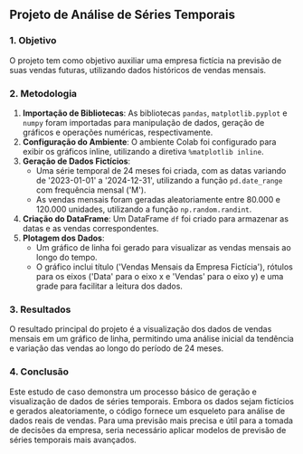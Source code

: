 ## **Projeto de Análise de Séries Temporais**

### **1\. Objetivo**

O projeto tem como objetivo auxiliar uma empresa fictícia na previsão de suas vendas futuras, utilizando dados históricos de vendas mensais.

### **2\. Metodologia**

1. **Importação de Bibliotecas**: As bibliotecas `pandas`, `matplotlib.pyplot` e `numpy` foram importadas para manipulação de dados, geração de gráficos e operações numéricas, respectivamente.  
2. **Configuração do Ambiente**: O ambiente Colab foi configurado para exibir os gráficos inline, utilizando a diretiva `%matplotlib inline`.  
3. **Geração de Dados Fictícios**:  
   * Uma série temporal de 24 meses foi criada, com as datas variando de '2023-01-01' a '2024-12-31', utilizando a função `pd.date_range` com frequência mensal ('M').  
   * As vendas mensais foram geradas aleatoriamente entre 80.000 e 120.000 unidades, utilizando a função `np.random.randint`.  
4. **Criação do DataFrame**: Um DataFrame `df` foi criado para armazenar as datas e as vendas correspondentes.  
5. **Plotagem dos Dados**:  
   * Um gráfico de linha foi gerado para visualizar as vendas mensais ao longo do tempo.  
   * O gráfico inclui título ('Vendas Mensais da Empresa Fictícia'), rótulos para os eixos ('Data' para o eixo x e 'Vendas' para o eixo y) e uma grade para facilitar a leitura dos dados.

### **3\. Resultados**

O resultado principal do projeto é a visualização dos dados de vendas mensais em um gráfico de linha, permitindo uma análise inicial da tendência e variação das vendas ao longo do período de 24 meses.

### **4\. Conclusão**

Este estudo de caso demonstra um processo básico de geração e visualização de dados de séries temporais. Embora os dados sejam fictícios e gerados aleatoriamente, o código fornece um esqueleto para análise de dados reais de vendas. Para uma previsão mais precisa e útil para a tomada de decisões da empresa, seria necessário aplicar modelos de previsão de séries temporais mais avançados.

